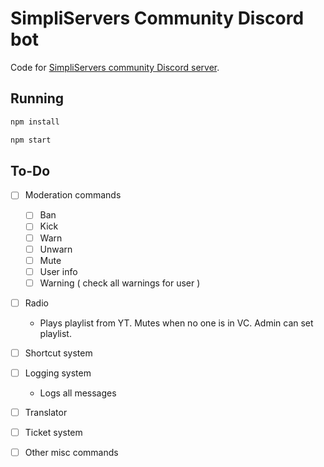 # SimpliServers Community Discord bot

Code for [SimpliServers community Discord server](https://simpliservers.com/out/discord).

## Running

```bash
npm install
```

```bash
npm start
```

## To-Do

- [ ] Moderation commands

  - [ ] Ban
  - [ ] Kick
  - [ ] Warn
  - [ ] Unwarn
  - [ ] Mute
  - [ ] User info
  - [ ] Warning ( check all warnings for user )

- [ ] Radio

  - Plays playlist from YT. Mutes when no one is in VC.
    Admin can set playlist.

- [ ] Shortcut system

- [ ] Logging system

  - Logs all messages

- [ ] Translator

- [ ] Ticket system

- [ ] Other misc commands
